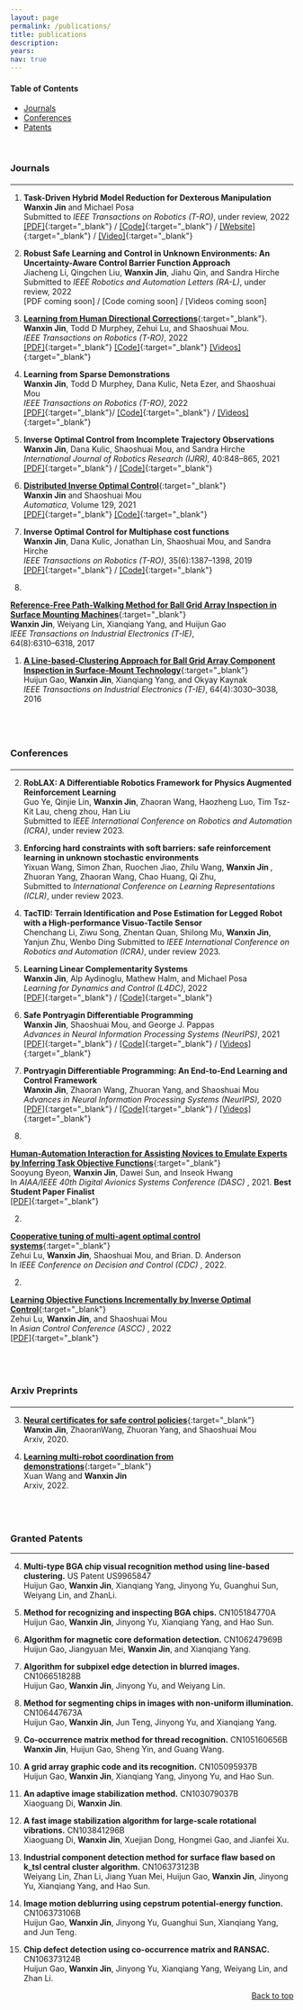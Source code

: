 ```yaml
---
layout: page
permalink: /publications/
title: publications
description: 
years: 
nav: true
---
```



#### Table of Contents

- [Journals](#journals)
- [Conferences](#conferences)
- [Patents](#patents)


<a name="journals"></a> 

<br /> 


###  Journals


<p style="margin-bottom:0.5cm; margin-left: 0.5cm"> </p>


---
1. **Task-Driven Hybrid Model Reduction for Dexterous Manipulation** <br />
<b>Wanxin Jin</b> and Michael Posa<br />
Submitted to *IEEE Transactions on Robotics (T-RO)*, under review, 2022 <br />
[[PDF]](){:target="_blank"} / 
[[Code]](){:target="_blank"} /
[[Website]](){:target="_blank"} /
[[Video]](){:target="_blank"}



1. **Robust Safe Learning and Control in Unknown Environments: An Uncertainty-Aware Control Barrier Function Approach** <br />
Jiacheng Li, Qingchen Liu, <b>Wanxin Jin</b>, Jiahu Qin, and Sandra Hirche<br />
Submitted to *IEEE Robotics and Automation Letters (RA-L)*, under review, 2022<br />
[PDF coming soon] / 
[Code coming soon] / 
[Videos coming soon]




1.  [**Learning from Human Directional Corrections**](https://arxiv.org/abs/2011.15014){:target="\_blank"}.<br />
   <b>Wanxin Jin</b>, Todd D Murphey, Zehui Lu, and Shaoshuai Mou. <br />
	_IEEE Transactions on Robotics (T-RO)_, 2022<br />
	[[PDF]](https://arxiv.org/abs/2011.15014){:target="_blank"} 
	[[Code]](https://github.com/wanxinjin/Learning-from-Directional-Corrections){:target="_blank"} 
	[[Videos]](https://youtu.be/6XavhnE2q1s){:target="_blank"}


1. **Learning from Sparse Demonstrations** <br />
<b>Wanxin Jin</b>, Todd D Murphey, Dana Kulic, Neta Ezer, and Shaoshuai Mou<br />
*IEEE Transactions on Robotics (T-RO)*, 2022<br />
[[PDF]](https://arxiv.org/abs/2008.02159){:target="_blank"}/
[[Code]](https://github.com/wanxinjin/Learning-from-Sparse-Demonstrations){:target="_blank"} /
[[Videos]](https://youtu.be/BYAsqMxW5Z4){:target="_blank"}


1. **Inverse Optimal Control from Incomplete Trajectory Observations** <br />
<b>Wanxin Jin</b>,  Dana Kulic, Shaoshuai Mou, and Sandra Hirche <br />
*International Journal of Robotics Research (IJRR),* 40:848–865,
2021 <br />
[[PDF]](https://journals.sagepub.com/doi/full/10.1177/0278364921996384){:target="_blank"} /
[[Code]](https://github.com/wanxinjin/IOC-from-Incomplete-Trajectory-Observations){:target="_blank"}


1. [**Distributed Inverse Optimal Control**](https://www.sciencedirect.com/science/article/abs/pii/S0005109821001783){:target="_blank"} <br />
<b>Wanxin Jin</b> and Shaoshuai Mou <br />
_Automatica_, Volume 129, 2021 <br />
[[PDF]](https://www.sciencedirect.com/science/article/abs/pii/S0005109821001783){:target="_blank"} 
[[Code]](https://github.com/ZihaoLiang/Inverse-Optimal-Control-from-Demonstration-Segments){:target="_blank"}


1. **Inverse Optimal Control for Multiphase cost functions** <br />
<b>Wanxin Jin</b>, Dana Kulic, Jonathan  Lin, Shaoshuai Mou, and Sandra Hirche <br />
*IEEE Transactions on Robotics (T-RO)*, 35(6):1387–1398,
2019 <br />
[[PDF]](https://ieeexplore.ieee.org/document/8778698){:target="_blank"} / 
[[Code]](https://github.com/adaptivesystemslab/ioc){:target="_blank"}


1. 
[**Reference-Free Path-Walking Method for Ball Grid Array Inspection in Surface Mounting Machines**](https://ieeexplore.ieee.org/document/7878575){:target="_blank"} <br />
<b>Wanxin Jin</b>, Weiyang Lin, Xianqiang Yang, and Huijun Gao  <br />
_IEEE Transactions on Industrial Electronics (T-IE)_, <br />
64(8):6310–6318, 2017


1.  [**A Line-based-Clustering Approach for Ball Grid Array Component Inspection in Surface-Mount Technology**](https://ieeexplore.ieee.org/abstract/document/7795199){:target="_blank"} <br />
Huijun Gao, <b>Wanxin Jin</b>, Xianqiang Yang, and Okyay Kaynak<br />
_IEEE Transactions on Industrial
Electronics (T-IE)_, 64(4):3030–3038, 2016


<p style="margin-bottom:1.0cm; margin-left: 0.5cm"> </p>

<br /> 

<a name="conferences"></a> 
### Conferences

<p style="margin-bottom:0.5cm; margin-left: 0.5cm"> </p>

---
2. **RobLAX: A Differentiable Robotics Framework for Physics Augmented Reinforcement Learning** <br />
Guo Ye, Qinjie Lin,  <b>Wanxin Jin</b>, Zhaoran Wang, Haozheng Luo, Tim Tsz-Kit Lau, cheng zhou, Han Liu <br />
Submitted to _IEEE International Conference on Robotics and Automation (ICRA)_, under review  2023.


2. **Enforcing hard constraints with soft barriers: safe reinforcement learning in unknown stochastic environments** <br />
Yixuan Wang, Simon  Zhan, Ruochen Jiao, Zhilu Wang, <b> Wanxin Jin </b>, Zhuoran Yang,
Zhaoran Wang, Chao Huang, Qi Zhu, <br />
Submitted to _International Conference on Learning Representations (ICLR)_, under review  2023.

2. **TacTID: Terrain Identification and Pose Estimation for Legged
Robot with a High-performance Visuo-Tactile Sensor** <br/>
Chenchang Li, Ziwu Song, Zhentan Quan, Shilong Mu, <b>Wanxin Jin</b>, Yanjun Zhu, Wenbo Ding
Submitted to _IEEE International Conference on Robotics and Automation (ICRA)_, under review  2023.



2. **Learning Linear Complementarity Systems** <br />
<b>Wanxin Jin</b>, Alp Aydinoglu, Mathew Halm, and Michael Posa<br />
*Learning for Dynamics and Control (L4DC)*, 2022 <br />
[[PDF]](https://arxiv.org/abs/2112.13284){:target="_blank"} / 
[[Code]](https://github.com/wanxinjin/Learning-LCS){:target="_blank"}





2. **Safe Pontryagin Differentiable Programming** <br />
<b>Wanxin Jin</b>, Shaoshuai Mou, and George J. Pappas<br />
*Advances in Neural Information Processing Systems (NeurIPS)*, 2021<br />
[[PDF]](https://arxiv.org/abs/2105.14937){:target="_blank"} / 
[[Code]](https://github.com/wanxinjin/Safe-PDP){:target="_blank"} / 
[[Videos]](videos#SafePDP){:target="_blank"}

2. **Pontryagin Differentiable Programming: An End-to-End Learning and Control Framework** <br />
<b>Wanxin Jin</b>, Zhaoran Wang, Zhuoran Yang, and Shaoshuai Mou<br />
*Advances in Neural Information Processing Systems (NeurIPS),*  2020 <br />
[[PDF]](https://papers.nips.cc/paper/2020/file/5a7b238ba0f6502e5d6be14424b20ded-Paper.pdf){:target="_blank"} /
[[Code]](https://github.com/wanxinjin/Pontryagin-Differentiable-Programming){:target="_blank"} /
[[Videos]](videos#PDP){:target="_blank"}


2. 
[**Human-Automation Interaction for Assisting Novices to Emulate Experts by Inferring Task Objective Functions**](https://ieeexplore.ieee.org/document/9594324){:target="\_blank"}<br /> 
Sooyung Byeon, <b>Wanxin Jin</b>, Dawei Sun, and Inseok Hwang<br />
In _AIAA/IEEE 40th Digital Avionics Systems Conference (DASC)_ , 2021. **Best Student Paper Finalist** <br />
[[PDF]](https://ieeexplore.ieee.org/document/9594324){:target="_blank"} 


2. 
[**Cooperative tuning of multi-agent optimal control systems**](){:target="\_blank"}<br /> 
Zehui Lu, <b>Wanxin Jin</b>, Shaoshuai Mou, and Brian. D. Anderson<br />
In _IEEE Conference on Decision and Control (CDC)_ , 2022. <br />
<!-- [[PDF]](https://ieeexplore.ieee.org/document/9594324){:target="_blank"}  -->

2. 
[**Learning Objective Functions Incrementally by Inverse Optimal Control**](https://arxiv.org/abs/2010.15034){:target="\_blank"}<br /> 
Zehui Lu, <b>Wanxin Jin</b>, and Shaoshuai Mou<br />
In _Asian Control Conference (ASCC)_ , 2022 <br />
[[PDF]](https://arxiv.org/abs/2010.15034){:target="_blank"} 




<p style="margin-bottom:2.0cm; margin-left: 0.5cm"> </p>






### Arxiv  Preprints 

<p style="margin-bottom:0.5cm; margin-left: 0.5cm"> </p>

---
3. [**Neural certificates for safe control policies**](https://arxiv.org/abs/2006.08465){:target="_blank"}<br /> 
<b>Wanxin Jin</b>, ZhaoranWang, Zhuoran Yang, and Shaoshuai Mou<br /> 
Arxiv, 2020.



3. [**Learning multi-robot coordination from demonstrations**](https://arxiv.org/abs/2207.08892){:target="_blank"}<br /> 
Xuan Wang and <b>Wanxin Jin</b><br /> 
Arxiv, 2022.

<p style="margin-bottom:2.0cm; margin-left: 0.5cm"> </p>

<a name="patents"></a> 

### Granted Patents
---
4. **Multi-type BGA chip visual recognition method using line-based clustering.** US Patent US9965847 <br/>
Huijun Gao, <b>Wanxin Jin</b>, Xianqiang Yang, Jinyong Yu, Guanghui Sun, Weiyang Lin, and ZhanLi. 

4.  **Method for recognizing and inspecting BGA chips.** CN105184770A <br/>
Huijun Gao, <b>Wanxin Jin</b>, Jinyong Yu, Xianqiang Yang, and Hao Sun.

4.  **Algorithm for magnetic core deformation detection.**  CN106247969B <br/>
Huijun Gao, Jiangyuan Mei, <b>Wanxin Jin</b>, and Xianqiang Yang.

4. **Algorithm for subpixel edge detection in blurred images.** CN106651828B <br/>
Huijun Gao, <b>Wanxin Jin</b>, Jinyong Yu, and Weiyang Lin. 

4. **Method for segmenting chips in images with non-uniform illumination.** CN106447673A<br/>
 Huijun Gao, <b>Wanxin Jin</b>, Jun Teng, Jinyong Yu, and Xianqiang Yang.

4.  **Co-occurrence matrix method for thread recognition.**  CN105160656B<br/>
<b>Wanxin Jin</b>, Huijun Gao, Sheng Yin, and Guang Wang.

4. **A grid array graphic code and its recognition.** CN105095937B<br/>
Huijun Gao, <b>Wanxin Jin</b>, Xianqiang Yang, Jinyong Yu, and Hao Sun. 

4.  **An adaptive image stabilization method.** CN103079037B <br/>
Xiaoguang Di, <b>Wanxin Jin</b>.

4.  **A fast image stabilization algorithm for large-scale rotational vibrations.**  CN103841296B<br/>
Xiaoguang Di,  <b>Wanxin Jin</b>, Xuejian Dong, Hongmei Gao, and Jianfei Xu.

4. 	 **Industrial component detection method for surface flaw based on k\_tsl central cluster algorithm.**   CN106373123B<br/>
Weiyang Lin, Zhan Li, Jiang Yuan Mei, Huijun Gao, <b>Wanxin Jin</b>, Jinyong Yu, Xianqiang Yang, and Hao Sun.

4. 	  **Image motion deblurring using cepstrum potential-energy function.** CN106373106B<br/>
Huijun Gao, <b>Wanxin Jin</b>, Jinyong Yu, Guanghui Sun, Xianqiang Yang, and Jun Teng.

4.	  **Chip defect detection using co-occurrence matrix and RANSAC.** CN106373124B<br/>
Huijun Gao, <b>Wanxin Jin</b>, Jinyong Yu, Xianqiang Yang, Weiyang Lin, and Zhan Li.

<div style="text-align: right"> <a href="#top">Back to top</a> </div>
